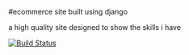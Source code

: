 #ecommerce site built using django



a high quality site designed to show the skills i have

[![Build Status](https://travis-ci.org/Rudancy/django_ecommerce.svg?branch=master)](https://travis-ci.org/Rudancy/django_ecommerce)



